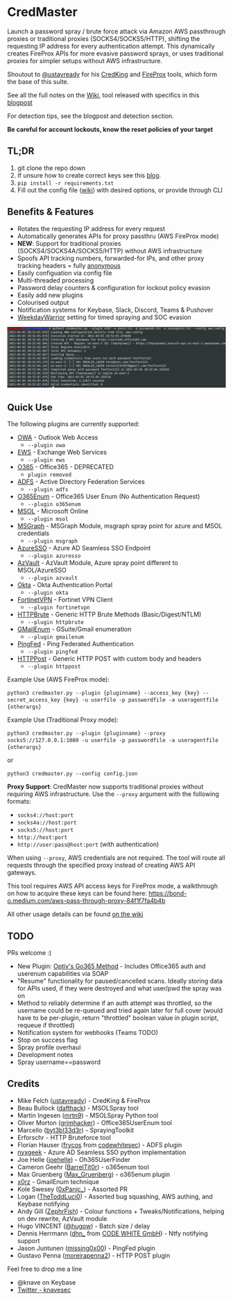 # CredMaster #

Launch a password spray / brute force attack via Amazon AWS passthrough proxies or traditional proxies (SOCKS4/SOCKS5/HTTP), shifting the requesting IP address for every authentication attempt. This dynamically creates FireProx APIs for more evasive password sprays, or uses traditional proxies for simpler setups without AWS infrastructure.

Shoutout to [@ustayready](https://twitter.com/ustayready) for his [CredKing](https://github.com/ustayready/CredKing) and [FireProx](https://github.com/ustayready/fireprox) tools, which form the base of this suite.

See all the full notes on the [Wiki](https://github.com/knavesec/CredMaster/wiki), tool released with specifics in this [blogpost](https://whynotsecurity.com/blog/credmaster/)

For detection tips, see the blogpost and detection section.

**Be careful for account lockouts, know the reset policies of your target**

## TL;DR
1. git clone the repo down
2. If unsure how to create correct keys see this [blog](https://bond-o.medium.com/aws-pass-through-proxy-84f1f7fa4b4b).
3. `pip install -r requirements.txt`
4. Fill out the config file ([wiki](https://github.com/knavesec/CredMaster/wiki/Config-File)) with desired options, or provide through CLI


## Benefits & Features ##

* Rotates the requesting IP address for every request
* Automatically generates APIs for proxy passthru (AWS FireProx mode)
* **NEW**: Support for traditional proxies (SOCKS4/SOCKS4A/SOCKS5/HTTP) without AWS infrastructure
* Spoofs API tracking numbers, forwarded-for IPs, and other proxy tracking headers = fully [anonymous](https://github.com/knavesec/CredMaster/wiki/Anonymity)
* Easily configuation via config file
* Multi-threaded processing
* Password delay counters & configuration for lockout policy evasion
* Easily add new plugins
* Colourised output
* Notification systems for Keybase, Slack, Discord, Teams & Pushover
* [WeekdayWarrior](https://github.com/knavesec/CredMaster/wiki/Weekday-Warrior) setting for timed spraying and SOC evasion

![general](https://raw.githubusercontent.com/whynotsecurity/whynotsecurity.github.io/master/assests/images/credmaster-screenshots/credmaster-default.png)


## Quick Use ##

The following plugins are currently supported:

* [OWA](https://github.com/knavesec/CredMaster/wiki/OWA) - Outlook Web Access
  * `--plugin owa`
* [EWS](https://github.com/knavesec/CredMaster/wiki/EWS) - Exchange Web Services
  * `--plugin ews`
* [O365](https://github.com/knavesec/CredMaster/wiki/O365) - Office365 - DEPRECATED
  * `plugin removed`
* [ADFS](https://github.com/knavesec/CredMaster/wiki/ADFS) - Active Directory Federation Services
  * `--plugin adfs`
* [O365Enum](https://github.com/knavesec/CredMaster/wiki/O365Enum) - Office365 User Enum (No Authentication Request)
  * `--plugin o365enum`
* [MSOL](https://github.com/knavesec/CredMaster/wiki/MSOL) - Microsoft Online
  * `--plugin msol`
* [MSGraph](https://github.com/knavesec/CredMaster/wiki/MSGraph) - MSGraph Module, msgraph spray point for azure and MSOL credentials
  * `--plugin msgraph`
* [AzureSSO](https://github.com/knavesec/CredMaster/wiki/AzureSSO) - Azure AD Seamless SSO Endpoint
  * `--plugin azuresso`
* [AzVault](https://github.com/knavesec/CredMaster/wiki/AzureVault) - AzVault Module, Azure spray point different to MSOL/AzureSSO
  * `--plugin azvault`
* [Okta](https://github.com/knavesec/CredMaster/wiki/Okta) - Okta Authentication Portal
  * `--plugin okta`
* [FortinetVPN](https://github.com/knavesec/CredMaster/wiki/FortinetVPN) - Fortinet VPN Client
  * `--plugin fortinetvpn`
* [HTTPBrute](https://github.com/knavesec/CredMaster/wiki/HTTPBrute) - Generic HTTP Brute Methods (Basic/Digest/NTLM)
  * `--plugin httpbrute`
* [GMailEnum](https://github.com/knavesec/CredMaster/wiki/GmailEnum) - GSuite/Gmail enumeration
  * `--plugin gmailenum`
* [PingFed](https://github.com/knavesec/CredMaster/wiki/PingFed) - Ping Federated Authentication
  * `--plugin pingfed`
* [HTTPPost](https://github.com/knavesec/CredMaster/wiki/HTTPPost) - Generic HTTP POST with custom body and headers
  * `--plugin httppost`


Example Use (AWS FireProx mode):
```
python3 credmaster.py --plugin {pluginname} --access_key {key} --secret_access_key {key} -u userfile -p passwordfile -a useragentfile {otherargs}
```

Example Use (Traditional Proxy mode):
```
python3 credmaster.py --plugin {pluginname} --proxy socks5://127.0.0.1:1080 -u userfile -p passwordfile -a useragentfile {otherargs}
```

or

```
python3 credmaster.py --config config.json
```

**Proxy Support**: CredMaster now supports traditional proxies without requiring AWS infrastructure. Use the `--proxy` argument with the following formats:
- `socks4://host:port`
- `socks4a://host:port` 
- `socks5://host:port`
- `http://host:port`
- `http://user:pass@host:port` (with authentication)

When using `--proxy`, AWS credentials are not required. The tool will route all requests through the specified proxy instead of creating AWS API gateways.

This tool requires AWS API access keys for FireProx mode, a walkthrough on how to acquire these keys can be found here: https://bond-o.medium.com/aws-pass-through-proxy-84f1f7fa4b4b

All other usage details can be found [on the wiki](https://github.com/knavesec/CredMaster/wiki/Usage)


## TODO ##

PRs welcome :)

* New Plugin: [Optiv's Go365 Method](https://github.com/optiv/Go365) - Includes Office365 auth and userenum capabilities via SOAP
* "Resume" functionality for paused/cancelled scans. Ideally storing data for APIs used, if they were destroyed and what user/pwd the spray was on
* Method to reliably determine if an auth attempt was throttled, so the username could be re-queued and tried again later for full cover (would have to be per-plugin, return "throttled" boolean value in plugin script, requeue if throttled)
* Notification system for webhooks (Teams TODO)
* Stop on success flag
* Spray profile overhaul
* Development notes
* Spray username==password


## Credits ##

- Mike Felch ([ustayready](https://twitter.com/ustayready)) - CredKing & FireProx
- Beau Bullock ([dafthack](https://twitter.com/dafthack)) - MSOLSpray tool
- Martin Ingesen ([mrtn9](https://twitter.com/Mrtn9)) - MSOLSpray Python tool
- Oliver Morton ([grimhacker](https://twitter.com/grimhacker)) - Office365UserEnum tool
- Marcello ([byt3bl33d3r](https://twitter.com/byt3bl33d3r)) - SprayingToolkit
- Erforschr - HTTP Bruteforce tool
- Florian Hauser ([frycos](https://twitter.com/frycos) from [codewhitesec](https://twitter.com/codewhitesec)) - ADFS plugin
- [nyxgeek](https://twitter.com/nyxgeek) - Azure AD Seamless SSO python implementation
- Joe Helle ([joehelle](https://twitter.com/joehelle)) - Oh365UserFinder
- Cameron Geehr ([BarrelTit0r](https://twitter.com/BarrelTit0r)) - o365enum tool
- Max Gruenberg ([Max_Gruenberg](https://twitter.com/Max_Gruenberg)) - o365enum plugin
- [x0rz](https://twitter.com/x0rz) - GmailEnum technique
- Kole Swesey ([0xPanic_](https://twitter.com/0xPanic_)) - Assorted PR
- Logan ([TheToddLuci0](https://infosec.exchange/@TheToddLuci0)) - Assorted bug squashing, AWS authing, and Keybase notifying
- Andy Gill ([ZephrFish](https://twitter.com/ZephrFish)) - Colour functions + Tweaks/Notifications, helping on dev rewrite, AzVault module
- Hugo VINCENT ([@hugow](https://twitter.com/hugow_vincent)) - Batch size / delay
- Dennis Herrmann ([dhn_](https://twitter.com/dhn_) from [CODE WHITE GmbH](https://twitter.com/codewhitesec)) - Ntfy notifying support
- Jason Juntunen ([missing0x00](https://twitter.com/missing0x00)) - PingFed plugin
- Gustavo Penna ([moreirapenna2](https://github.com/moreirapenna2)) - HTTP POST plugin

Feel free to drop me a line
- \@knave on Keybase
- [Twitter - knavesec](https://twitter.com/knavesec)
